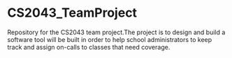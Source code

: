 # CS2043_TeamProject
Repository for the CS2043 team project.The project is to design and build a software tool will be built in order to help school administrators to keep track and assign on-calls to classes that need coverage.


